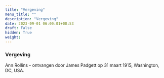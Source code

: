 ```yaml
---
title: "Vergeving"
menu_title: ""
description: "Vergeving"
date: 2023-09-01 06:00:01+00:53
draft: False
hidden: True
weight:
---
```

### Vergeving

Ann Rollins - ontvangen door James Padgett op 31 maart 1915, Washington, DC, USA.
